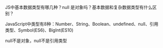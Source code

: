JS中基本数据类型有哪几种？null 是对象吗？基本数据和复杂数据类型有什么区别？

JavaScript中类型有8种：Number、String、Boolean、undefined、null、引用类型、Symbol(ES6)、BigInt(ES10)

null不是对象，null不是引用类型